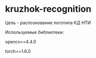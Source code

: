 # kruzhok-recognition
Цель - распознование логотипа КД НТИ

Используемые библиотеки:

  opencv==4.4.0
  
  torch==1.6.0
